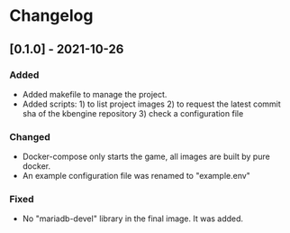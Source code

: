 # Changelog

## [0.1.0] - 2021-10-26
### Added
- Added makefile to manage the project.
- Added scripts: 1) to list project images 2) to request the latest commit sha of the kbengine repository 3) check a configuration file

### Changed
- Docker-compose only starts the game, all images are built by pure docker. 
- An example configuration file was renamed to "example.env" 

### Fixed
- No "mariadb-devel" library in the final image. It was added. 
